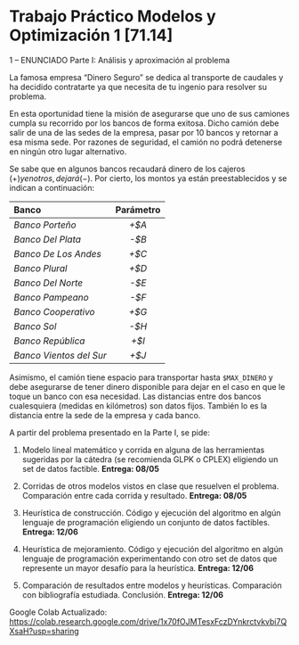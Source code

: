 # Trabajo Práctico Modelos y Optimización 1 [71.14]

1 – ENUNCIADO
Parte I: Análisis y aproximación al problema

La famosa empresa “Dinero Seguro” se dedica al transporte de caudales y ha decidido contratarte ya que necesita de tu ingenio para resolver su problema. 

En esta oportunidad tiene la misión de asegurarse que uno de sus camiones cumpla su recorrido por los bancos de forma exitosa. Dicho camión debe salir de una de las sedes de la empresa, pasar por 10 bancos y retornar a esa misma sede. Por razones de seguridad, el camión no podrá detenerse en ningún otro lugar alternativo.

Se sabe que en algunos bancos recaudará dinero de los cajeros (+$) y en otros, dejará (-$). Por cierto, los montos ya están preestablecidos y se indican a continuación:

| Banco                   | Parámetro |
| :---------------------- | :-------: |
| _Banco Porteño_         |   _+$A_   |
| _Banco Del Plata_       |   _-$B_   |
| _Banco De Los Andes_    |   _+$C_   |
| _Banco Plural_          |   _+$D_   |
| _Banco Del Norte_       |   _-$E_   |
| _Banco Pampeano_        |   _-$F_   |
| _Banco Cooperativo_     |   _+$G_   |
| _Banco Sol_             |   _-$H_   |
| _Banco República_       |   _+$I_   |
| _Banco Vientos del Sur_ |   _+$J_   |

Asimismo, el camión tiene espacio para transportar hasta `$MAX_DINERO` y debe asegurarse de tener dinero disponible para dejar en el caso en que le toque un banco con esa necesidad.
Las distancias entre dos bancos cualesquiera (medidas en kilómetros) son datos fijos. También lo es la distancia entre la sede de la empresa y cada banco.



A partir del problema presentado en la Parte I, se pide:

1.  Modelo lineal matemático y corrida en alguna de las herramientas sugeridas por la cátedra (se recomienda GLPK o CPLEX) eligiendo un set de datos factible. 
**Entrega: 08/05**

2.  Corridas de otros modelos vistos en clase que resuelven el problema. Comparación entre cada corrida y resultado.
**Entrega: 08/05**

3.  Heurística de construcción. Código y ejecución del algoritmo en algún lenguaje de programación eligiendo un conjunto de datos factibles.
**Entrega: 12/06**

4.  Heurística de mejoramiento. Código y ejecución del algoritmo en algún lenguaje de programación experimentando con otro set de datos que represente un mayor desafío para la heurística. 
**Entrega: 12/06**

5.  Comparación de resultados entre modelos y heurísticas. Comparación con bibliografía estudiada. Conclusión. 
**Entrega: 12/06**

Google Colab Actualizado:
https://colab.research.google.com/drive/1x70fOJMTesxFczDYnkrctvkvbi7QXsaH?usp=sharing

